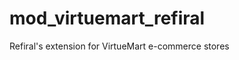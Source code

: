 mod_virtuemart_refiral
======================

Refiral's extension for VirtueMart e-commerce stores
